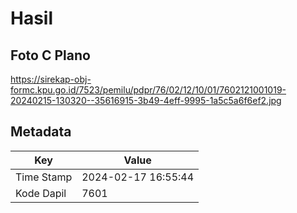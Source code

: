 # Hasil

## Foto C Plano

https://sirekap-obj-formc.kpu.go.id/7523/pemilu/pdpr/76/02/12/10/01/7602121001019-20240215-130320--35616915-3b49-4eff-9995-1a5c5a6f6ef2.jpg


## Metadata

| Key        | Value               |
| ---------- | ------------------- |
| Time Stamp | 2024-02-17 16:55:44 |
| Kode Dapil | 7601                |



